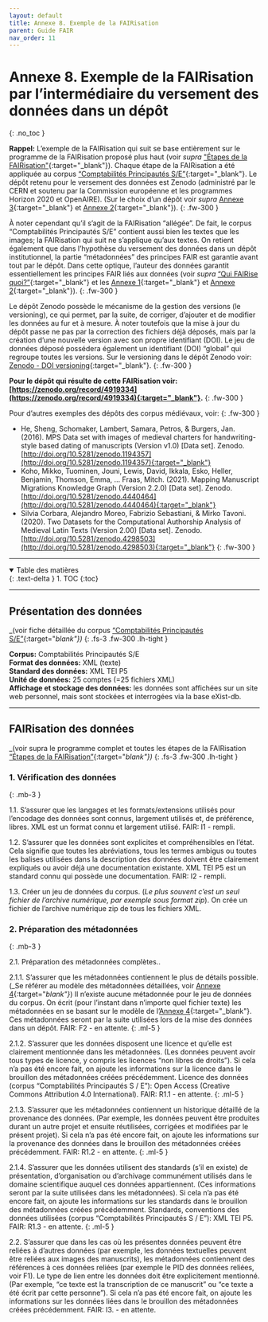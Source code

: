 ```yaml
---
layout: default
title: Annexe 8. Exemple de la FAIRisation
parent: Guide FAIR
nav_order: 11
---
```


# Annexe 8. Exemple de la FAIRisation par l’intermédiaire du versement des données dans un dépôt
{: .no_toc }

**Rappel:** L’exemple de la FAIRisation qui suit se base entièrement sur le programme de la FAIRisation proposé plus haut (voir _supra_ ["Étapes de la FAIRisation"](/docs/fair-guide/fairization){:target="_blank"}). Chaque étape de la FAIRisation a été appliquée au corpus [“Comptabilités Principautés S/E”](https://cosme-2.github.io/docs/corpus/ressourcescomptables.html){:target="_blank"}. Le dépôt retenu pour le versement des données est Zenodo (administré par le CERN et soutenu par la Commission européenne et les programmes Horizon 2020 et OpenAIRE). (Sur le choix d’un dépôt voir _supra_ [Annexe 3](/docs/fair-guide/annexe-3){:target="_blank"} et [Annexe 2](/docs/fair-guide/annexe-2){:target="_blank"}).
{: .fw-300 }

À noter cependant qu’il s’agit de la FAIRisation “allégée”. De fait, le corpus “Comptabilités Principautés S/E” contient aussi bien les textes que les images; la FAIRisation qui suit ne s’applique qu’aux textes. On retient également que dans l’hypothèse du versement des données dans un dépôt institutionnel, la partie “métadonnées” des principes FAIR est garantie avant tout par le dépôt. Dans cette optique, l’auteur des données garantit essentiellement les principes FAIR liés aux données (voir _supra_ [“Qui FAIRise quoi?”](/docs/fair-guide/presentation.html#qui-fairise-quoi){:target="_blank"} et les [Annexe 1](/docs/fair-guide/annexe-1){:target="_blank"} et [Annexe 2](/docs/fair-guide/annexe-2){:target="_blank"}).
{: .fw-300 }

Le dépôt Zenodo possède le mécanisme de la gestion des versions (le versioning), ce qui permet, par la suite, de corriger, d’ajouter et de modifier les données au fur et à mesure. À noter toutefois que la mise à jour du dépôt passe ne pas par la correction des fichiers déjà déposés, mais par la création d’une nouvelle version avec son propre identifiant (DOI). Le jeu de données déposé possédera également un identifiant (DOI) “global” qui regroupe toutes les versions. Sur le versioning dans le dépôt Zenodo voir: [Zenodo - DOI versioning](https://help.zenodo.org/#versioning){:target="_blank"}.
{: .fw-300 }

**Pour le dépôt qui résulte de cette FAIRisation voir: [https://zenodo.org/record/4919334](https://zenodo.org/record/4919334){:target="_blank"}.**
{: .fw-300 }

Pour d’autres exemples des dépôts des corpus médiévaux, voir:
{: .fw-300 }

- He, Sheng, Schomaker, Lambert, Samara, Petros, & Burgers, Jan. (2016). MPS Data set with images of medieval charters for handwriting-style based dating of manuscripts (Version v1.0) [Data set]. Zenodo. [http://doi.org/10.5281/zenodo.1194357](http://doi.org/10.5281/zenodo.1194357){:target="_blank"}  
- Koho, Mikko, Tuominen, Jouni, Lewis, David, Ikkala, Esko, Heller, Benjamin, Thomson, Emma, … Fraas, Mitch. (2021). Mapping Manuscript Migrations Knowledge Graph (Version 2.2.0) [Data set]. Zenodo. [http://doi.org/10.5281/zenodo.4440464](http://doi.org/10.5281/zenodo.4440464){:target="_blank"}
- Silvia Corbara, Alejandro Moreo, Fabrizio Sebastiani, & Mirko Tavoni. (2020). Two Datasets for the Computational Authorship Analysis of Medieval Latin Texts (Version 2.00) [Data set]. Zenodo. [http://doi.org/10.5281/zenodo.4298503](http://doi.org/10.5281/zenodo.4298503){:target="_blank"}
{: .fw-300 }

---

<details open markdown="block">
  <summary>
    Table des matières
  </summary>
  {: .text-delta }
1. TOC
{:toc}
</details>

---

## Présentation des données
_(voir fiche détaillée du corpus [“Comptabilités Principautés S/E”](/docs/corpus/ressourcescomptables){:target="_blank"})_
{: .fs-3 .fw-300 .lh-tight }

**Corpus:** Comptabilités Principautés S/E<br/>
**Format des données:** XML (texte)<br/>
**Standard des données:** XML TEI P5<br/>
**Unité de données:** 25 comptes (=25 fichiers XML)<br/>
**Affichage et stockage des données:** les données sont affichées sur un site web personnel, mais sont stockées et interrogées via la base eXist-db.

---

## FAIRisation des données
_(voir supra le programme complet et toutes les étapes de la FAIRisation [“Étapes de la FAIRisation”](/docs/fair-guide/fairization){:target="_blank"})_
{: .fs-3 .fw-300 .lh-tight }

### 1. Vérification des données
{: .mb-3 }

1.1. S’assurer que les langages et les formats/extensions utilisés pour l’encodage des données sont connus, largement utilisés et, de préférence, libres.
<span class="left-indent-bold">XML est un format connu et largement utilisé.</span>
<span class="left-indent-bold">FAIR: I1 - rempli.</span>

1.2. S’assurer que les données sont explicites et compréhensibles en l’état. Cela signifie que toutes les abréviations, tous les termes ambigus ou toutes les balises utilisées dans la description des données doivent être clairement expliqués ou avoir déjà une documentation existante.
<span class="left-indent-bold">XML TEI P5 est un standard connu qui possède une documentation.</span>
<span class="left-indent-bold">FAIR: I2 - rempli.</span>

1.3. Créer un jeu de données du corpus. (_Le plus souvent c’est un seul fichier de l’archive numérique, par exemple sous format zip_).
<span class="left-indent-bold">On crée un fichier de l’archive numérique zip de tous les fichiers XML.</span>

### 2. Préparation des métadonnées
{: .mb-3 }

2.1. Préparation des métadonnées complètes..

2.1.1. S’assurer que les métadonnées contiennent le plus de détails possible. (_Se référer au modèle des métadonnées détaillées, voir [Annexe 4](/docs/fair-guide/annexe-4){:target="_blank"}_)
<span class="left-indent-bold">Il n’existe aucune métadonnée pour le jeu de données du corpus. On écrit (pour l’instant dans n’importe quel fichier texte) les métadonnées en se basant sur le modèle de l’[Annexe 4](/docs/fair-guide/annexe-4){:target="_blank"}. Ces métadonnées seront par la suite utilisées lors de la mise des données dans un dépôt.</span> 
<span class="left-indent-bold">FAIR: F2 - en attente.</span>
{: .ml-5 }

2.1.2. S’assurer que les données disposent une licence et qu’elle est clairement mentionnée dans les métadonnées. (Les données peuvent avoir tous types de licence, y compris les licences “non libres de droits”). 
<span class="left-indent-bold">Si cela n’a pas été encore fait, on ajoute les informations sur la licence dans le brouillon des métadonnées créées précédemment.</span>
<span class="left-indent-bold">Licence des données (corpus “Comptabilités Principautés S / E”): Open Access (Creative Commons Attribution 4.0 International).</span>
<span class="left-indent-bold">FAIR: R1.1 - en attente.</span>
{: .ml-5 }

2.1.3. S’assurer que les métadonnées contiennent un historique détaillé de la provenance des données. (Par exemple, les données peuvent être produites durant un autre projet et ensuite réutilisées, corrigées et modifiées par le présent projet). 
<span class="left-indent-bold">Si cela n’a pas été encore fait, on ajoute les informations sur la provenance des données dans le brouillon des métadonnées créées précédemment.</span>
<span class="left-indent-bold">FAIR: R1.2 - en attente.</span>
{: .ml-5 }

2.1.4. S’assurer que les données utilisent des standards (s’il en existe) de présentation, d’organisation ou d’archivage communément utilisés dans le domaine scientifique auquel ces données appartiennent. (Ces informations seront par la suite utilisées dans les métadonnées).
<span class="left-indent-bold">Si cela n’a pas été encore fait, on ajoute les informations sur les standards dans le brouillon des métadonnées créées précédemment.</span>
<span class="left-indent-bold">Standards, conventions des données utilisées (corpus “Comptabilités Principautés S / E”): XML TEI P5.</span>
<span class="left-indent-bold">FAIR: R1.3 - en attente.</span>
{: .ml-5 }

2.2. S’assurer que dans les cas où les présentes données peuvent être reliées à d’autres données (par exemple, les données textuelles peuvent être reliées aux images des manuscrits), les métadonnées contiennent des références à ces données reliées (par exemple le PID des données reliées, voir F1). Le type de lien entre les données doit être explicitement mentionné. (Par exemple, “ce texte est la transcription de ce manuscrit” ou “ce texte a été écrit par cette personne”).
<span class="left-indent-bold">Si cela n’a pas été encore fait, on ajoute les informations sur les données liées dans le brouillon des métadonnées créées précédemment.</span>
<span class="left-indent-bold">FAIR: I3. - en attente.</span>
















